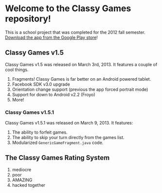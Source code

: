 # Welcome to the Classy Games repository! #
This is a school project that was completed for the 2012 fall semester. [Download the app from the Google Play store](https://play.google.com/store/apps/details?id=com.charlesmadere.android.classygames)!

## Classy Games v1.5 ##
Classy Games v1.5 was released on March 3rd, 2013. It features a couple of cool things.

1. Fragments! Classy Games is far better on an Android powered tablet.
2. Facebook SDK v3.0 upgrade
3. Orientation change support (previous the app forced portrait mode)
4. Support for down to Android v2.2 (Froyo)
5. More!

### Classy Games v1.5.1 ###
Classy Games v1.5.1 was released on March 9, 2013. It features:

1. The ability to forfeit games.
2. The ability to skip your turn directly from the games list.
3. Modularized `GenericGameFragment.java` code.

## The Classy Games Rating System ##
1. mediocre
2. poor
3. AMAZING
4. hacked together
